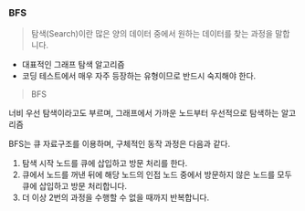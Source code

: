 ### BFS
> 탐색(Search)이란 많은 양의 데이터 중에서 원하는 데이터를 찾는 과정을 말합니다.

- 대표적인 그래프 탐색 알고리즘
- 코딩 테스트에서 매우 자주 등장하는 유형이므로 반드시 숙지해야 한다.

> BFS

너비 우선 탐색이라고도 부르며, 그래프에서 가까운 노드부터 우선적으로 탐색하는 알고리즘

BFS는 큐 자료구조를 이용하며, 구체적인 동작 과정은 다음과 같다.

1. 탐색 시작 노드를 큐에 삽입하고 방문 처리를 한다.
2. 큐에서 노드를 꺼낸 뒤에 해당 노드의 인접 노드 중에서 방문하지 않은 노드를 모두 큐에 삽입하고 방문 처리합니다.
3. 더 이상 2번의 과정을 수행할 수 없을 때까지 반복합니다.